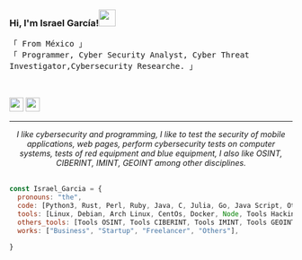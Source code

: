 ### Hi, I'm Israel García!<img src="https://user-images.githubusercontent.com/42378118/110234147-e3259600-7f4e-11eb-95be-0c4047144dea.gif" width="30">
<!-- BQPTheory-->
  <samp>
                「 From México 」
                <br>
                「 Programmer, Cyber Security Analyst, Cyber Threat Investigator,Cybersecurity Researche.</b> 」
                <br>
                <br>
  </samp>
<br>
<p><a href="https://twitter.com/BQPtheory"><img src="https://img.shields.io/badge/twitter-%231DA1F2.svg?&style=for-the-badge&logo=twitter&logoColor=white" height=25></a> 
<a href="https://www.linkedin.com/in/0xisraelgarcia/"><img src="https://img.shields.io/badge/linkedin-%230077B5.svg?&style=for-the-badge&logo=linkedin&logoColor=white" height=25></a> </p>
  
<hr>
<p align="center">
   <i>I like cybersecurity and programming, I like to test the security of mobile applications, web pages, perform cybersecurity tests on computer systems, tests of red equipment and blue equipment, I also like OSINT, CIBERINT, IMINT, GEOINT among other disciplines.</i>
   <br>
   <br>
</p>   
  
```javascript
const Israel_Garcia = {
  pronouns: "the",
  code: [Python3, Rust, Perl, Ruby, Java, C, Julia, Go, Java Script, Others],
  tools: [Linux, Debian, Arch Linux, CentOs, Docker, Node, Tools Hacking, Others],
  others_tools: [Tools OSINT, Tools CIBERINT, Tools IMINT, Tools GEOINT, Others],
  works: ["Business", "Startup", "Freelancer", "Others"],
 
}
```
